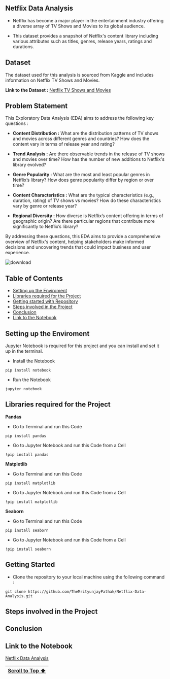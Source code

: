 ## Netflix Data Analysis

- Netflix has become a major player in the entertainment industry offering a diverse array of TV Shows and Movies to its global audience.

- This dataset provides a snapshot of Netflix's content library including various attributes such as titles, genres, release years, ratings and durations.

## Dataset

The dataset used for this analysis is sourced from Kaggle and includes information on Netflix TV Shows and Movies.

**Link to the Dataset :** [Netflix TV Shows and Movies](https://www.kaggle.com/datasets/shivamb/netflix-shows)

## Problem Statement

This Exploratory Data Analysis (EDA) aims to address the following key questions :

- **Content Distribution :** What are the distribution patterns of TV shows and movies across different genres and countries? How does the content vary in terms of release year and rating?

- **Trend Analysis :** Are there observable trends in the release of TV shows and movies over time? How has the number of new additions to Netflix's library evolved?

- **Genre Popularity :** What are the most and least popular genres in Netflix’s library? How does genre popularity differ by region or over time?

- **Content Characteristics :** What are the typical characteristics (e.g., duration, rating) of TV shows vs movies? How do these characteristics vary by genre or release year?

- **Regional Diversity :** How diverse is Netflix’s content offering in terms of geographic origin? Are there particular regions that contribute more significantly to Netflix’s library?

By addressing these questions, this EDA aims to provide a comprehensive overview of Netflix's content, helping stakeholders make informed decisions and uncovering trends that could impact business and user experience.  

![download](https://github.com/user-attachments/assets/8545eb2b-b11d-4190-9479-f50214b0b914)

## Table of Contents

- [Setting up the Enviroment](#setting-up-the-enviroment)
- [Libraries required for the Project](#libraries-required-for-the-project)
- [Getting started with Repository](#getting-started)
- [Steps involved in the Project](#steps-involved-in-the-project)
- [Conclusion](#conclusion)
- [Link to the Notebook](#link-to-the-notebook)

## Setting up the Enviroment

Jupyter Notebook is required for this project and you can install and set it up in the terminal.

- Install the Notebook
```
pip install notebook
```

- Run the Notebook
```
jupyter notebook
```

## Libraries required for the Project

**Pandas**

- Go to Terminal and run this Code
```
pip install pandas
```

- Go to Jupyter Notebook and run this Code from a Cell
```
!pip install pandas
```

**Matplotlib**

- Go to Terminal and run this Code
```
pip install matplotlib
```

- Go to Jupyter Notebook and run this Code from a Cell
```
!pip install matplotlib
```

**Seaborn**

- Go to Terminal and run this Code
```
pip install seaborn
```

- Go to Jupyter Notebook and run this Code from a Cell
```
!pip install seaborn
```

## Getting Started

- Clone the repository to your local machine using the following command :
```
git clone https://github.com/TheMrityunjayPathak/Netflix-Data-Analysis.git
```

## Steps involved in the Project

## Conclusion

## Link to the Notebook

[Netflix Data Analysis]()

| [Scroll to Top ⬆️](#netflix-data-analysis) |
|:---:|
